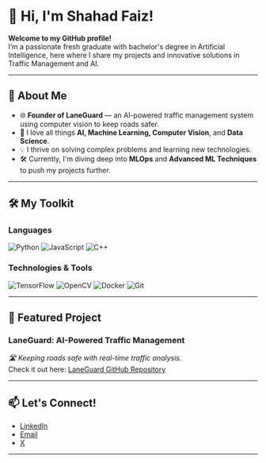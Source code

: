 # 👋 Hi, I'm Shahad Faiz!

**Welcome to my GitHub profile!**  
I’m a passionate fresh graduate with bachelor's degree in Artificial Intelligence, here where I share my projects and innovative solutions in Traffic Management and AI.

---

## 🚀 About Me
- 🌐 **Founder of LaneGuard** — an AI-powered traffic management system using computer vision to keep roads safer.  
- 🤖 I love all things **AI, Machine Learning, Computer Vision**, and **Data Science**.  
- 💡 I thrive on solving complex problems and learning new technologies.  
- 🛠️ Currently, I'm diving deep into **MLOps** and **Advanced ML Techniques** to push my projects further.

<!---![AI Gif](https://media.giphy.com/media/f9k1tV7HyORcngKF8v/giphy.gif)-->


<!---![Fun Gif](https://media.giphy.com/media/l0Exk8EUzSLsrErEQ/giphy.gif)-->

---

## 🛠️ My Toolkit

### Languages
![Python](https://img.shields.io/badge/-Python-blue?logo=python&logoColor=white)
![JavaScript](https://img.shields.io/badge/-JavaScript-yellow?logo=javascript&logoColor=black)
![C++](https://img.shields.io/badge/-C++-blue?logo=cplusplus&logoColor=white)

### Technologies & Tools
![TensorFlow](https://img.shields.io/badge/-TensorFlow-orange?logo=tensorflow&logoColor=white)
![OpenCV](https://img.shields.io/badge/-OpenCV-black?logo=opencv&logoColor=white)
![Docker](https://img.shields.io/badge/-Docker-blue?logo=docker&logoColor=white)
![Git](https://img.shields.io/badge/-Git-black?logo=git&logoColor=white)

<!---![Toolkit Gif](https://media.giphy.com/media/LMt9638dO8dftAjtco/giphy.gif)-->

---

## 🌟 Featured Project

### LaneGuard: AI-Powered Traffic Management  
*🛣️ Keeping roads safe with real-time traffic analysis.*  
Check it out here: [LaneGuard GitHub Repository](https://github.com/your-username/LaneGuard)

<!---![Project Gif](https://media.giphy.com/media/xT1Ra4xP8UddL9rvDi/giphy.gif)-->

---

## 📫 Let's Connect!
- [LinkedIn](https://www.linkedin.com/in/shahadfaiz)
- [Email](mailto:shahadfaizalo@gmail.com)
- [X](https://twitter.com/XjustShahad)

---


